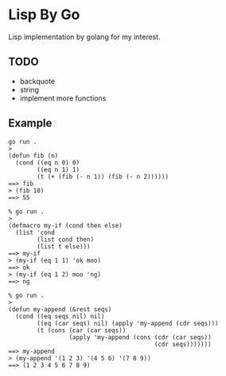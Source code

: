 # Lisp By Go

Lisp implementation by golang for my interest.

## TODO
- backquote
- string
- implement more functions

## Example

```console
go run .
>
(defun fib (n)
  (cond ((eq n 0) 0)
        ((eq n 1) 1)
        (t (+ (fib (- n 1)) (fib (- n 2))))))
==> fib
> (fib 10)
==> 55
```

```console
% go run .
>
(defmacro my-if (cond then else)
  (list 'cond
        (list cond then)
        (list t else)))
==> my-if
> (my-if (eq 1 1) 'ok moo)
==> ok
> (my-if (eq 1 2) moo 'ng)
==> ng
```

```console
% go run .
>
(defun my-append (&rest seqs)
  (cond ((eq seqs nil) nil)
        ((eq (car seqs) nil) (apply 'my-append (cdr seqs)))
        (t (cons (car (car seqs))
                 (apply 'my-append (cons (cdr (car seqs))
                                         (cdr seqs)))))))
==> my-append
> (my-append '(1 2 3) '(4 5 6) '(7 8 9))
==> (1 2 3 4 5 6 7 8 9)
```
